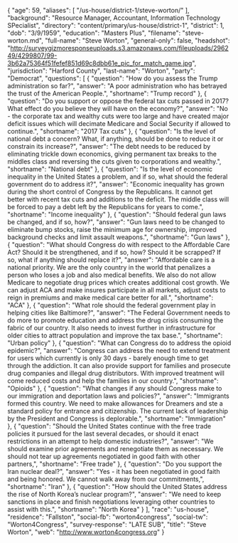 {
  "age": 59,
  "aliases": [
    "/us-house/district-1/steve-worton/"
  ],
  "background": "Resource Manager, Accountant, Information Technology SPecialist",
  "directory": "content/primary/us-house/district-1",
  "district": 1,
  "dob": "3/9/1959",
  "education": "Masters Plus",
  "filename": "steve-worton.md",
  "full-name": "Steve Worton",
  "general-only": false,
  "headshot": "http://surveygizmoresponseuploads.s3.amazonaws.com/fileuploads/296249/4299807/99-3b62a75364f51fefef851d69c8dbb61e_pic_for_match_game.jpg",
  "jurisdiction": "Harford County",
  "last-name": "Worton",
  "party": "Democrat",
  "questions": [
    {
      "question": "How do you assess the Trump administration so far?",
      "answer": "A poor administration who has betrayed the trust of the American People.",
      "shortname": "Trump record"
    },
    {
      "question": "Do you support or oppose the federal tax cuts passed in 2017? What effect do you believe they will have on the economy?",
      "answer": "No - the corporate tax and wealthy cuts were too large and have created major deficit issues which will decimate Medicare and Social Security if allowed to continue.",
      "shortname": "2017 Tax cuts"
    },
    {
      "question": "Is the level of national debt a concern? What, if anything, should be done to reduce it or constrain its increase?",
      "answer": "The debt needs to be reduced by eliminating trickle down economics, giving permanent tax breaks to the middles class and reversing the cuts given to corporations and wealthy.",
      "shortname": "National debt"
    },
    {
      "question": "Is the level of economic inequality in the United States a problem, and if so, what should the federal government do to address it?",
      "answer": "Economic inequality has grown during the short control of Congress by the Republicans.  It cannot get better with recent tax cuts and additions to the deficit.  The middle class will be forced to pay a debt left by the Republicans for years to come.",
      "shortname": "Income inequality"
    },
    {
      "question": "Should federal gun laws be changed, and if so, how?",
      "answer": "Gun laws need to be changed to eliminate bump stocks, raise the minimum age for ownership, improved background checks and limit assault weapons.",
      "shortname": "Gun laws"
    },
    {
      "question": "What should Congress do with respect to the Affordable Care Act? Should it be strengthened, and if so, how? Should it be scrapped? If so, what if anything should replace it?",
      "answer": "Affordable care is a national priority.  We are the only country in the world that penalizes a person who loses a job and also medical benefits.  We also do not allow Medicare to negotiate drug prices which creates additional cost growth.  We can adjust ACA and make insures participate in all markets, adjust costs to reign in premiums and make medical care better for all.",
      "shortname": "ACA"
    },
    {
      "question": "What role should the federal government play in helping cities like Baltimore?",
      "answer": "The Federal Government needs to do more to promote education and address the drug crisis consuming the fabric of our country.  It also needs to invest further in infrastructure for older cities to attract population and improve the tax base.",
      "shortname": "Urban policy"
    },
    {
      "question": "What can Congress do to address the opioid epidemic?",
      "answer": "Congress can address the need to extend treatment for users which currently is only 30 days - barely enough time to get through the addiction.  It can also provide support for families and prosecute drug companies and illegal drug distributors.  With improved treatment will come reduced costs and help the families in our country.",
      "shortname": "Opioids"
    },
    {
      "question": "What changes if any should Congress make to our immigration and deportation laws and policies?",
      "answer": "Immigrants formed this country.  We need to make allowances for Dreamers and ste a standard policy for entrance and citizenship.  The current lack of leadership by the President and Congress is deplorable.",
      "shortname": "Immigration"
    },
    {
      "question": "Should the United States continue with the free trade policies it pursued for the last several decades, or should it enact restrictions in an attempt to help domestic industries?",
      "answer": "We should examine prior agreements and renegotiate them as necessary.  We should not tear up agreements negotiated in good faith with other partners,",
      "shortname": "Free trade"
    },
    {
      "question": "Do you support the Iran nuclear deal?",
      "answer": "Yes - it has been negotiated in good faith and being honored.  We cannot walk away from our commitments,",
      "shortname": "Iran"
    },
    {
      "question": "How should the United States address the rise of North Korea’s nuclear program?",
      "answer": "We need to keep sanctions in place and finish negotiations leveraging other countries to assist with this.",
      "shortname": "North Korea"
    }
  ],
  "race": "us-house",
  "residence": "Fallston",
  "social-fb": "worton4congress",
  "social-tw": "Worton4Congress",
  "survey-response": "LATE SUB",
  "title": "Steve Worton",
  "web": "http://www.worton4congress.org"
}
